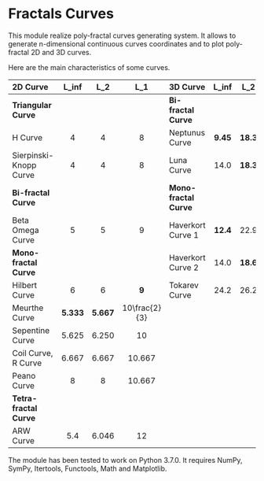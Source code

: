 # Fractals Curves

This module realize poly-fractal curves generating system. It allows to generate n-dimensional  continuous curves coordinates and to plot poly-fractal 2D and 3D curves.

Here are the main characteristics of some curves.

|2D Curve               |  L_inf  |   L_2   |   L_1   |3D Curve            |  L_inf |   L_2  |   L_1  |
|:---                   |  :---:  |  :---:  |  :---:  |:---                |  :---: |  :---: |  :---: |
|**Triangular Curve**   |         |         |         |**Bi-fractal Curve**                           |
|H Curve                |    4    |    4    |    8    |Neptunus Curve      |**9.45**|**18.3**|  88.9  |
|Sierpinski-Knopp Curve |    4    |    4    |    8    |Luna Curve          |  14.0  |**18.3**|**75.6**|
|**Bi-fractal Curve**   |         |         |         |**Mono-fractal Curve**                         |
|Beta Omega Curve       |    5    |    5    |    9    |Haverkort Curve 1   |**12.4**| 22.9   |  99.6  |
|**Mono-fractal Curve** |         |         |         |Haverkort Curve 2   |  14.0  |**18.6**|**89.8**|
|Hilbert Curve          |    6    |    6    |  **9**  |Tokarev Curve       |  24.2  |  26.2  |  98.3  |
|Meurthe Curve          |**5.333**|**5.667**| 10\frac{2}{3}  |
|Sepentine Curve        |  5.625  |  6.250  |   10    |
|Coil Curve, R Curve    |  6.667  |  6.667  | 10.667  |
|Peano Curve            |    8    |    8    | 10.667  |
|**Tetra-fractal Curve**|         |         |         |
|ARW Curve              |   5.4   |  6.046  |   12    |


The module has been tested to work on Python 3.7.0. It requires NumPy, SymPy, Itertools, Functools, Math and Matplotlib.
